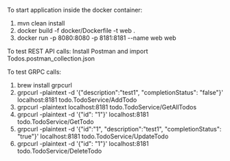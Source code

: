 To start application inside the docker container:

1. mvn clean install
2. docker build -f docker/Dockerfile -t web .
3. docker run -p 8080:8080 -p 8181:8181 --name web web

To test REST API calls:
Install Postman and import Todos.postman_collection.json

To test GRPC calls:
1. brew install grpcurl
2. grpcurl -plaintext -d '{"description":"test1", "completionStatus": "false"}' localhost:8181 todo.TodoService/AddTodo
3. grpcurl -plaintext localhost:8181 todo.TodoService/GetAllTodos
4. grpcurl -plaintext -d '{"id": "1"}' localhost:8181 todo.TodoService/GetTodo
5. grpcurl -plaintext -d '{"id":"1", "description":"test1", "completionStatus": "true"}' localhost:8181 todo.TodoService/UpdateTodo
6. grpcurl -plaintext -d '{"id": "1"}' localhost:8181 todo.TodoService/DeleteTodo